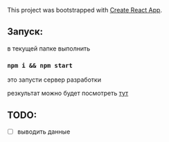 This project was bootstrapped with [Create React App](https://github.com/facebook/create-react-app).

## Запуск:

в текущей папке выполнить

### `npm i && npm start`

это запусти сервер разработки

резкультат можно будет посмотреть [тут](http://localhost:3000/)

## TODO:

- [ ] выводить данные
